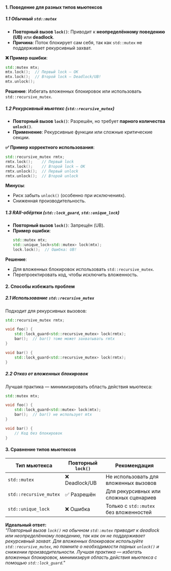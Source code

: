 #### **1. Поведение для разных типов мьютексов**  

##### **1.1 Обычный `std::mutex`**  
- **Повторный вызов `lock()`**: Приводит к **неопределённому поведению (UB)** или **deadlock**.  
- **Причина**: Поток блокирует сам себя, так как `std::mutex` не поддерживает рекурсивный захват.  

**❌ Пример ошибки**:  
```cpp
std::mutex mtx;
mtx.lock();  // Первый lock — OK
mtx.lock();  // Второй lock — Deadlock/UB!
mtx.unlock();
```  
**Решение**: Избегать вложенных блокировок или использовать `std::recursive_mutex`.  

##### **1.2 Рекурсивный мьютекс (`std::recursive_mutex`)**  
- **Повторный вызов `lock()`**: Разрешён, но требует **парного количества `unlock()`**.  
- **Применение**: Рекурсивные функции или сложные критические секции.  

**✅ Пример корректного использования**:  
```cpp
std::recursive_mutex rmtx;
rmtx.lock();    // Первый lock
rmtx.lock();    // Второй lock — OK
rmtx.unlock();  // Первый unlock
rmtx.unlock();  // Второй unlock
```  
**Минусы**:  
- Риск забыть `unlock()` (особенно при исключениях).  
- Сниженная производительность.  

##### **1.3 RAII-обёртки (`std::lock_guard`, `std::unique_lock`)**  
- **Повторный вызов `lock()`**: Запрещён (UB).  
- **Пример ошибки**:  
  ```cpp
  std::mutex mtx;
  std::unique_lock<std::mutex> lock(mtx);
  lock.lock();  // Ошибка: UB!
  ```  
**Решение**:  
- Для вложенных блокировок использовать `std::recursive_mutex`.  
- Перепроектировать код, чтобы исключить вложенность.  

#### **2. Способы избежать проблем**  

##### **2.1 Использование `std::recursive_mutex`**  
Подходит для рекурсивных вызовов:  
```cpp
std::recursive_mutex rmtx;

void foo() {
    std::lock_guard<std::recursive_mutex> lock(rmtx);
    bar();  // bar() тоже может захватывать rmtx
}

void bar() {
    std::lock_guard<std::recursive_mutex> lock(rmtx);
}
```  

##### **2.2 Отказ от вложенных блокировок**  
Лучшая практика — минимизировать область действия мьютекса:  
```cpp
std::mutex mtx;

void foo() {
    std::lock_guard<std::mutex> lock(mtx);
    bar();  // bar() не использует mtx
}

void bar() {
    // Код без блокировок
}
```  

#### **3. Сравнение типов мьютексов**  

| **Тип мьютекса**       | **Повторный `lock()`** | **Рекомендация**                       |
| ---------------------- | ---------------------- | -------------------------------------- |
| `std::mutex`           | ❌ Deadlock/UB          | Не использовать для вложенных вызовов  |
| `std::recursive_mutex` | ✅ Разрешён             | Для рекурсивных или сложных сценариев  |
| `std::unique_lock`     | ❌ Ошибка               | Только с `std::mutex` без вложенностей |

**Идеальный ответ:**  
*"Повторный вызов `lock()` на обычном `std::mutex` приводит к deadlock или неопределённому поведению, так как он не поддерживает рекурсивный захват. Для вложенных блокировок используйте `std::recursive_mutex`, но помните о необходимости парных `unlock()` и снижении производительности. Лучшая практика — избегать вложенных блокировок, минимизируя область действия мьютекса с помощью `std::lock_guard`."*